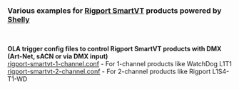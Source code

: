### Various examples for [Rigport SmartVT](https://rigport.com/) products powered by [Shelly](https://shelly.com/)  
<br>
  
**OLA trigger config files to control Rigport SmartVT products with DMX (Art-Net, sACN or via DMX input)**  
[rigport-smartvt-1-channel.conf](rigport-smartvt-1-channel.conf) - For 1-channel products like WatchDog L1T1  
[rigport-smartvt-2-channel.conf](rigport-smartvt-2-channel.conf) - For 2-channel products like Rigport L1S4-T1-WD  
